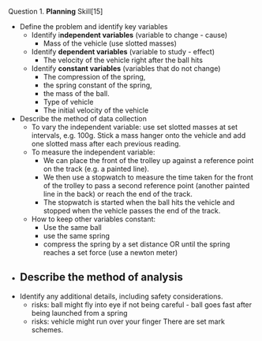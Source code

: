 Question 1. **Planning** Skill\[15\]

- Define the problem and identify key variables
	- Identify i**ndependent variables** (variable to change - cause)
		- Mass of the vehicle (use slotted masses)
	- Identify **dependent variables** (variable to study - effect)
		- The velocity of the vehicle right after the ball hits
	- Identify **constant variables** (variables that do not change)
		- The compression of the spring, 
		- the spring constant of the spring, 
		- the mass of the ball. 
		- Type of vehicle 
		- The initial velocity of the vehicle
- Describe the method of data collection
	- To vary the independent variable: use set slotted masses at set intervals, e.g. 100g. Stick a mass hanger onto the vehicle and add one slotted mass after each previous reading.
	- To measure the independent variable: 
		- We can place the front of the trolley up against a reference point on the track (e.g. a painted line). 
		- We then use a stopwatch to measure the time taken for the front of the trolley to pass a second reference point (another painted line in the back) or reach the end of the track. 
		- The stopwatch is started when the ball hits the vehicle and stopped when the vehicle passes the end of the track.
	- How to keep other variables constant: 
		- Use the same ball
		- use the same spring
		- compress the spring by a set distance OR until the spring reaches a set force (use a newton meter)
- Describe the method of analysis
	- 
- Identify any additional details, including safety considerations.
	- risks: ball might fly into eye if not being careful - ball goes fast after being launched from a spring
	- risks: vehicle might run over your finger 
There are set mark schemes.


